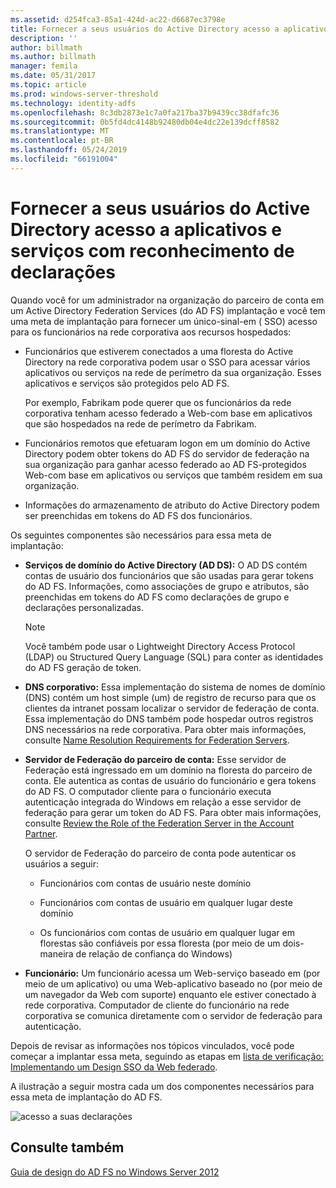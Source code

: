 ```yaml
---
ms.assetid: d254fca3-85a1-424d-ac22-d6687ec3798e
title: Fornecer a seus usuários do Active Directory acesso a aplicativos e serviços com reconhecimento de declarações
description: ''
author: billmath
ms.author: billmath
manager: femila
ms.date: 05/31/2017
ms.topic: article
ms.prod: windows-server-threshold
ms.technology: identity-adfs
ms.openlocfilehash: 8c3db2873e1c7a0fa217ba37b9439cc38dfafc36
ms.sourcegitcommit: 0b5fd4dc4148b92480db04e4dc22e139dcff8582
ms.translationtype: MT
ms.contentlocale: pt-BR
ms.lasthandoff: 05/24/2019
ms.locfileid: "66191004"
---
```

# <a name="provide-your-active-directory-users-access-to-your-claims-aware-applications-and-services"></a>Fornecer a seus usuários do Active Directory acesso a aplicativos e serviços com reconhecimento de declarações

Quando você for um administrador na organização do parceiro de conta em um Active Directory Federation Services \(do AD FS\) implantação e você tem uma meta de implantação para fornecer um único\-sinal\-em \( SSO\) acesso para os funcionários na rede corporativa aos recursos hospedados:  
  
-   Funcionários que estiverem conectados a uma floresta do Active Directory na rede corporativa podem usar o SSO para acessar vários aplicativos ou serviços na rede de perímetro da sua organização. Esses aplicativos e serviços são protegidos pelo AD FS.  
  
    Por exemplo, Fabrikam pode querer que os funcionários da rede corporativa tenham acesso federado a Web\-com base em aplicativos que são hospedados na rede de perímetro da Fabrikam.  
  
-   Funcionários remotos que efetuaram logon em um domínio do Active Directory podem obter tokens do AD FS do servidor de federação na sua organização para ganhar acesso federado ao AD FS\-protegidos Web\-com base em aplicativos ou serviços que também residem em sua organização.  
  
-   Informações do armazenamento de atributo do Active Directory podem ser preenchidas em tokens do AD FS dos funcionários.  
  
Os seguintes componentes são necessários para essa meta de implantação:  
  
-   **Serviços de domínio do Active Directory \(AD DS\):** O AD DS contém contas de usuário dos funcionários que são usadas para gerar tokens do AD FS. Informações, como associações de grupo e atributos, são preenchidas em tokens do AD FS como declarações de grupo e declarações personalizadas.  
  
    > [!NOTE]  
    > Você também pode usar o Lightweight Directory Access Protocol \(LDAP\) ou Structured Query Language \(SQL\) para conter as identidades do AD FS geração de token.  
  
-   **DNS corporativo:** Essa implementação do sistema de nomes de domínio \(DNS\) contém um host simple \(um\) de registro de recurso para que os clientes da intranet possam localizar o servidor de federação de conta. Essa implementação do DNS também pode hospedar outros registros DNS necessários na rede corporativa. Para obter mais informações, consulte [Name Resolution Requirements for Federation Servers](Name-Resolution-Requirements-for-Federation-Servers.md).  
  
-   **Servidor de Federação do parceiro de conta:** Esse servidor de Federação está ingressado em um domínio na floresta do parceiro de conta. Ele autentica as contas de usuário do funcionário e gera tokens do AD FS. O computador cliente para o funcionário executa autenticação integrada do Windows em relação a esse servidor de federação para gerar um token do AD FS. Para obter mais informações, consulte [Review the Role of the Federation Server in the Account Partner](Review-the-Role-of-the-Federation-Server-in-the-Account-Partner.md).  
  
    O servidor de Federação do parceiro de conta pode autenticar os usuários a seguir:  
  
    -   Funcionários com contas de usuário neste domínio  
  
    -   Funcionários com contas de usuário em qualquer lugar deste domínio  
  
    -   Os funcionários com contas de usuário em qualquer lugar em florestas são confiáveis por essa floresta \(por meio de um dois\-maneira de relação de confiança do Windows\)  
  
-   **Funcionário:** Um funcionário acessa um Web\-serviço baseado em \(por meio de um aplicativo\) ou uma Web\-aplicativo baseado no \(por meio de um navegador da Web com suporte\) enquanto ele estiver conectado à rede corporativa. Computador de cliente do funcionário na rede corporativa se comunica diretamente com o servidor de federação para autenticação.  
  
Depois de revisar as informações nos tópicos vinculados, você pode começar a implantar essa meta, seguindo as etapas em [lista de verificação: Implementando um Design SSO da Web federado](../../ad-fs/deployment/Checklist--Implementing-a-Federated-Web-SSO-Design.md).  
  
A ilustração a seguir mostra cada um dos componentes necessários para essa meta de implantação do AD FS.  
  
![acesso a suas declarações](media/31394ea8-fecb-4372-ac3f-cc3cf566ffc9.gif)  
  
## <a name="see-also"></a>Consulte também
[Guia de design do AD FS no Windows Server 2012](AD-FS-Design-Guide-in-Windows-Server-2012.md)
